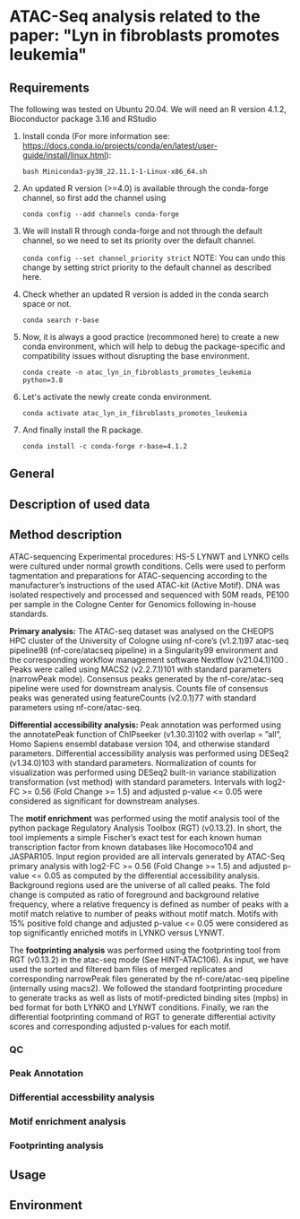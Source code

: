 # ATAC-Seq analysis related to the paper: "Lyn in fibroblasts promotes leukemia"

## Requirements
The following was tested on Ubuntu 20.04. We will need an R version 4.1.2, Bioconductor package 3.16 and RStudio 
1. Install conda (For more information see: https://docs.conda.io/projects/conda/en/latest/user-guide/install/linux.html): 
    
    `bash Miniconda3-py38_22.11.1-1-Linux-x86_64.sh`
    
3. An updated R version (>=4.0) is available through the conda-forge channel, so first add the channel using

    `conda config --add channels conda-forge`

3. We will install R through conda-forge and not through the default channel, so we need to set its priority over the default channel.

     `conda config --set channel_priority strict` 
   NOTE: You can undo this change by setting strict priority to the default channel as described here.

4. Check whether an updated R version is added in the conda search space or not.

    `conda search r-base`

5. Now, it is always a good practice (recommoned here) to create a new conda environment, which will help to debug the package-specific and compatibility issues without disrupting the base environment.

    `conda create -n atac_lyn_in_fibroblasts_promotes_leukemia python=3.8`

6. Let's activate the newly create conda environment.

    `conda activate atac_lyn_in_fibroblasts_promotes_leukemia`

7. And finally install the R package.

    `conda install -c conda-forge r-base=4.1.2`


## General
## Description of used data

## Method description

ATAC-sequencing
Experimental procedures: HS-5 LYNWT and LYNKO cells were cultured under normal
growth conditions. Cells were used to perform tagmentation and preparations for
ATAC-sequencing according to the manufacturer’s instructions of the used ATAC-kit
(Active Motif). DNA was isolated respectively and processed and sequenced with 50M
reads, PE100 per sample in the Cologne Center for Genomics following in-house
standards.

**Primary analysis:** The ATAC-seq dataset was analysed on the CHEOPS HPC cluster
of the University of Cologne using nf-core’s (v1.2.1)97 atac-seq pipeline98 
(nf-core/atacseq pipeline) in a Singularity99 environment and the corresponding workflow
management software Nextflow (v21.04.1)100 . Peaks were called using MACS2
(v2.2.7.1)101 with standard parameters (narrowPeak mode). Consensus peaks
generated by the nf-core/atac-seq pipeline were used for downstream analysis. Counts 
file of consensus peaks was generated using featureCounts (v2.0.1)77 with standard
parameters using nf-core/atac-seq.

**Differential accessibility analysis:** Peak annotation was performed using the
annotatePeak function of ChIPseeker (v1.30.3)102 with overlap = ”all”, Homo Sapiens
ensembl database version 104, and otherwise standard parameters. Differential
accessibility analysis was performed using DESeq2 (v1.34.0)103 with standard
parameters. Normalization of counts for visualization was performed using DESeq2
built-in variance stabilization transformation (vst method) with standard parameters.
Intervals with log2-FC >= 0.56 (Fold Change >= 1.5) and adjusted p-value <= 0.05 were
considered as significant for downstream analyses.

The **motif enrichment** was performed using the motif analysis tool of the python
package Regulatory Analysis Toolbox (RGT) (v0.13.2). In short, the tool implements a
simple Fischer’s exact test for each known human transcription factor from known
databases like Hocomoco104 and JASPAR105. Input region provided are all intervals
generated by ATAC-Seq primary analysis with log2-FC >= 0.56 (Fold Change >= 1.5)
and adjusted p-value <= 0.05 as computed by the differential accessibility analysis.
Background regions used are the universe of all called peaks. The fold change is
computed as ratio of foreground and background relative frequency, where a relative
frequency is defined as number of peaks with a motif match relative to number of peaks
without motif match. Motifs with 15% positive fold change and adjusted p-value <= 0.05
were considered as top significantly enriched motifs in LYNKO versus LYNWT.

The **footprinting analysis** was performed using the footprinting tool from RGT (v0.13.2)
in the atac-seq mode (See HINT-ATAC106). As input, we have used the sorted and
filtered bam files of merged replicates and corresponding narrowPeak files generated
by the nf-core/atac-seq pipeline (internally using macs2). We followed the standard
footprinting procedure to generate tracks as well as lists of motif-predicted binding sites
(mpbs) in bed format for both LYNKO and LYNWT conditions. Finally, we ran the
differential footprinting command of RGT to generate differential activity scores and
corresponding adjusted p-values for each motif. 

### QC


### Peak Annotation


### Differential accessbility analysis


### Motif enrichment analysis


### Footprinting analysis


## Usage


## Environment
